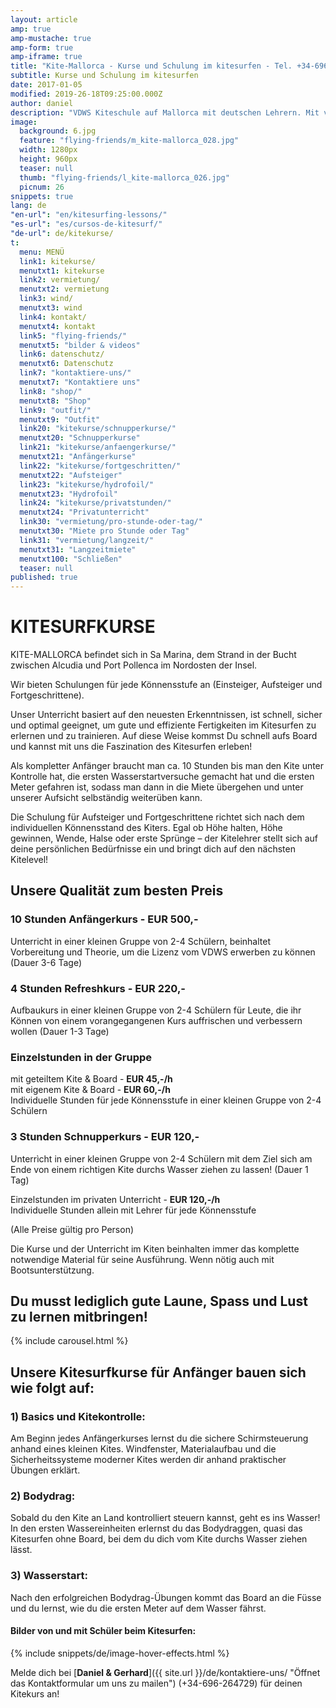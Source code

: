 ```yaml
---
layout: article
amp: true
amp-mustache: true
amp-form: true
amp-iframe: true
title: "Kite-Mallorca - Kurse und Schulung im kitesurfen - Tel. +34-696-264729"
subtitle: Kurse und Schulung im kitesurfen
date: 2017-01-05
modified: 2019-26-18T09:25:00.000Z
author: daniel
description: "VDWS Kiteschule auf Mallorca mit deutschen Lehrern. Mit viel Spass kitesurfen sicher und schnell lernen. Vom Anfänger bis zum Könner, alle sind begeistert"
image:
  background: 6.jpg
  feature: "flying-friends/m_kite-mallorca_028.jpg"
  width: 1280px
  height: 960px
  teaser: null
  thumb: "flying-friends/l_kite-mallorca_026.jpg"
  picnum: 26
snippets: true
lang: de
"en-url": "en/kitesurfing-lessons/"
"es-url": "es/cursos-de-kitesurf/"
"de-url": de/kitekurse/
t:
  menu: MENÜ
  link1: kitekurse/
  menutxt1: kitekurse
  link2: vermietung/
  menutxt2: vermietung
  link3: wind/
  menutxt3: wind
  link4: kontakt/
  menutxt4: kontakt
  link5: "flying-friends/"
  menutxt5: "bilder & videos"
  link6: datenschutz/
  menutxt6: Datenschutz
  link7: "kontaktiere-uns/"
  menutxt7: "Kontaktiere uns"
  link8: "shop/"
  menutxt8: "Shop"
  link9: "outfit/"
  menutxt9: "Outfit"
  link20: "kitekurse/schnupperkurse/"
  menutxt20: "Schnupperkurse"
  link21: "kitekurse/anfaengerkurse/"
  menutxt21: "Anfängerkurse"
  link22: "kitekurse/fortgeschritten/"
  menutxt22: "Aufsteiger"
  link23: "kitekurse/hydrofoil/"
  menutxt23: "Hydrofoil"
  link24: "kitekurse/privatstunden/"
  menutxt24: "Privatunterricht"
  link30: "vermietung/pro-stunde-oder-tag/"
  menutxt30: "Miete pro Stunde oder Tag"
  link31: "vermietung/langzeit/"
  menutxt31: "Langzeitmiete"
  menutxt100: "Schließen"
  teaser: null
published: true
---
```



# KITESURFKURSE

KITE-MALLORCA befindet sich in Sa Marina, dem Strand in der Bucht zwischen Alcudia und Port Pollenca im Nordosten der Insel.  

Wir bieten Schulungen für jede Könnensstufe an (Einsteiger, Aufsteiger und Fortgeschrittene).  

Unser Unterricht basiert auf den neuesten Erkenntnissen, ist schnell, sicher und optimal geeignet, um gute und effiziente Fertigkeiten im Kitesurfen zu erlernen und zu trainieren. Auf diese Weise kommst Du schnell aufs Board und kannst mit uns die Faszination des Kitesurfen erleben!  

Als kompletter Anfänger braucht man ca. 10 Stunden bis man den Kite unter Kontrolle hat, die ersten Wasserstartversuche gemacht hat und die ersten Meter gefahren ist, sodass man dann in die Miete übergehen und unter unserer Aufsicht selbständig weiterüben kann.  

Die Schulung für Aufsteiger und Fortgeschrittene richtet sich nach dem individuellen Könnensstand des Kiters. Egal ob Höhe halten, Höhe gewinnen, Wende, Halse oder erste Sprünge – der Kitelehrer stellt sich auf deine persönlichen Bedürfnisse ein und bringt dich auf den nächsten Kitelevel!  

## Unsere Qualität zum besten Preis

### 10 Stunden Anfängerkurs - **EUR 500,-**  
Unterricht in einer kleinen Gruppe von 2-4 Schülern, beinhaltet Vorbereitung und Theorie, um die Lizenz vom VDWS erwerben zu können (Dauer 3-6 Tage)  

### 4 Stunden Refreshkurs - **EUR 220,-**  
Aufbaukurs in einer kleinen Gruppe von 2-4 Schülern für Leute, die ihr Können von einem vorangegangenen Kurs auffrischen und verbessern wollen (Dauer 1-3 Tage)  

### Einzelstunden in der Gruppe  
mit geteiltem Kite & Board - **EUR 45,-/h**  
mit eigenem Kite & Board - **EUR 60,-/h**  
Individuelle Stunden für jede Könnensstufe in einer kleinen Gruppe von 2-4 Schülern  

### 3 Stunden Schnupperkurs - **EUR 120,-**  
Unterrìcht in einer kleinen Gruppe von 2-4 Schülern mit dem Ziel sich am Ende von einem richtigen Kite durchs Wasser ziehen zu lassen! (Dauer 1 Tag)  

Einzelstunden im privaten Unterricht - **EUR 120,-/h**  
Individuelle Stunden allein mit Lehrer für jede Könnensstufe  

(Alle Preise gültig pro Person)  

Die Kurse und der Unterricht im Kiten beinhalten immer das komplette notwendige Material für seine Ausführung. Wenn nötig auch mit Bootsunterstützung.  

## **Du musst lediglich gute Laune, Spass und Lust zu lernen mitbringen!**  

{% include carousel.html %}  

## Unsere Kitesurfkurse für Anfänger bauen sich wie folgt auf:  

### 1) Basics und Kitekontrolle:  
Am Beginn jedes Anfängerkurses lernst du die sichere Schirmsteuerung anhand eines kleinen Kites. Windfenster, Materialaufbau und die Sicherheitssysteme moderner Kites werden dir anhand praktischer Übungen erklärt.  

### 2) Bodydrag:  
Sobald du den Kite an Land kontrolliert steuern kannst, geht es ins Wasser! In den ersten Wassereinheiten erlernst du das Bodydraggen, quasi das Kitesurfen ohne Board, bei dem du dich vom Kite durchs Wasser ziehen lässt.  

### 3) Wasserstart:  
Nach den erfolgreichen Bodydrag-Übungen kommt das Board an die Füsse und du lernst, wie du die ersten Meter auf dem Wasser fährst.  

#### Bilder von und mit Schüler beim Kitesurfen:  

{% include snippets/de/image-hover-effects.html %}  

Melde dich bei [**Daniel & Gerhard**]({{ site.url }}/de/kontaktiere-uns/ "Öffnet das Kontaktformular um uns zu mailen") (+34-696-264729) für deinen Kitekurs an!  
